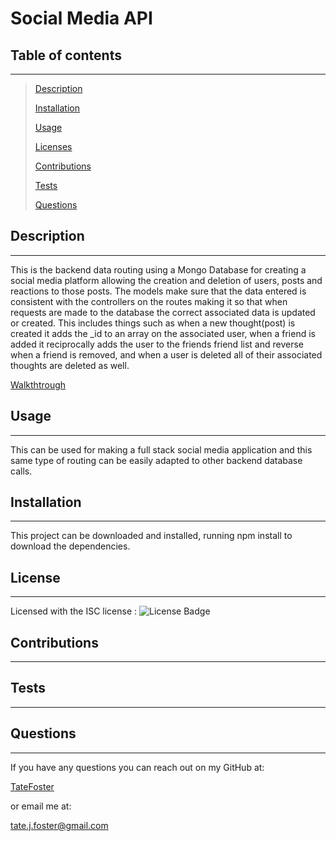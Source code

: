 # Social Media API

## Table of contents

---

> [Description](#description)
>
> [Installation](#installation)
>
> [Usage](#usage)
>
> [Licenses](#licenses)
>
> [Contributions](#contributions)
>
> [Tests](#tests)
>
> [Questions](#questions)

## Description

---

This is the backend data routing using a Mongo Database for creating a social media platform allowing the creation and deletion of users, posts and reactions to those posts. The models make sure that the data entered is consistent with the controllers on the routes making it so that when requests are made to the database the correct associated data is updated or created. This includes things such as when a new thought(post) is created it adds the \_id to an array on the associated user, when a friend is added it reciprocally adds the user to the friends friend list and reverse when a friend is removed, and when a user is deleted all of their associated thoughts are deleted as well.

[Walkthtrough](https://drive.google.com/file/d/1zlHtv0U-8bsU8mq-TkxjKchP91ko3t3u/view)

## Usage

---

This can be used for making a full stack social media application and this same type of routing can be easily adapted to other backend database calls.

## Installation

---

This project can be downloaded and installed, running npm install to download the dependencies.

## License

---

Licensed with the ISC license : ![License Badge](https://img.shields.io/badge/license-ISC-green)

## Contributions

---

## Tests

---

## Questions

---

If you have any questions you can reach out on my GitHub at:

[TateFoster](https://github.com/TateFoster)

or email me at:

[tate.j.foster@gmail.com](mailto:tate.j.foster@gmail.com)
